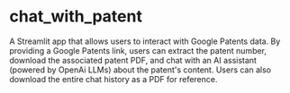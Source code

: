 # chat_with_patent
A Streamlit app that allows users to interact with Google Patents data. By providing a Google Patents link, users can extract the patent number, download the associated patent PDF, and chat with an AI assistant (powered by OpenAi LLMs) about the patent's content. Users can also download the entire chat history as a PDF for reference.
